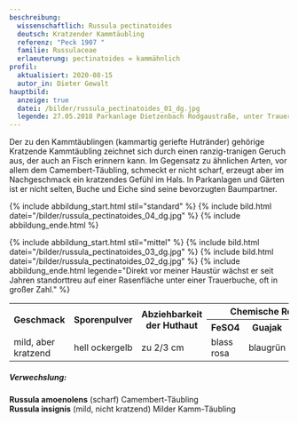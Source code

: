 ```yaml
---
beschreibung:
  wissenschaftlich: Russula pectinatoides
  deutsch: Kratzender Kammtäubling
  referenz: "Peck 1907 "
  familie: Russulaceae
  erlaeuterung: pectinatoides = kammähnlich
profil:
  aktualisiert: 2020-08-15
  autor_in: Dieter Gewalt
hauptbild:
  anzeige: true
  datei: /bilder/russula_pectinatoides_01_dg.jpg
  legende: 27.05.2018 Parkanlage Dietzenbach Rodgaustraße, unter Trauerbuche
---
```

Der zu den Kammtäublingen (kammartig geriefte Hutränder) gehörige Kratzende Kammtäubling zeichnet sich durch einen ranzig-tranigen Geruch aus, der auch an Fisch erinnern kann. Im Gegensatz zu ähnlichen Arten, vor allem dem Camembert-Täubling, schmeckt er nicht scharf, erzeugt aber im Nachgeschmack ein kratzendes Gefühl im Hals. In Parkanlagen und Gärten ist er nicht selten, Buche und Eiche sind seine bevorzugten Baumpartner.

{% include abbildung_start.html stil="standard" %}
{% include bild.html datei="/bilder/russula_pectinatoides_04_dg.jpg" %}
{% include abbildung_ende.html %}

{% include abbildung_start.html stil="mittel" %}
{% include bild.html datei="/bilder/russula_pectinatoides_03_dg.jpg" %}
{% include bild.html datei="/bilder/russula_pectinatoides_02_dg.jpg" %}
{% include abbildung_ende.html legende="Direkt vor meiner Haustür wächst er seit Jahren standorttreu auf einer Rasenfläche unter einer Trauerbuche, oft in großer Zahl." %}

<div class="table-responsive">
  <table class="table taeubling">
    <tr>
      <th rowspan="2">Geschmack</th>
      <th rowspan="2">Sporenpulver</th>
      <th rowspan="2">Abziehbarkeit der Huthaut</th>
      <th colspan="3" class="text-center">Chemische Reaktion</th>
    </tr>
    <tr>
      <th>FeSO4</th>
      <th>Guajak</th>
      <th>Phenol</th>
    </tr>
    <tr>
      <td>mild, aber kratzend</td>
      <td>hell ockergelb</td>
      <td>zu 2/3 cm</td>
      <td>blass rosa</td>
      <td>blaugrün</td>
      <td>blass weinbraun</td>    
    </tr>
  </table>
</div>

##### Verwechslung:

**Russula amoenolens** (scharf) Camembert-Täubling  
**Russula insignis** (mild, nicht kratzend) Milder Kamm-Täubling